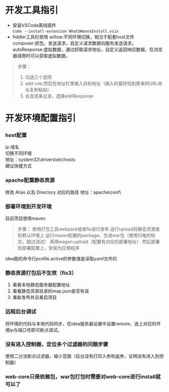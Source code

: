 # 开发工具指引

* 安装VSCode离线插件  
`Code --install-extension WhatUWannaInstall.vsix`
* fiddler工具栏使用
willow:不同环境切换，相当于配套host文件    
composer:抓包，发送请求，自定义请求数据向服务发送请求。  
autoResponse:虚拟数据，通过抓取请求地址，自定义返回响应数据，在浏览器调用时可以获取虚拟数据。    
> 步骤：   
> 1. 勾选三个选项
> 2. add rule,然后在地址栏里输入目标地址（输入时最好找到原来的URL地址复制粘贴）
> 3. 右击该条记录，选择editResponse

# 开发环境配置指引

### host配置
ip 域名  
切换不同环境  
地址：system32\drivers\etc\hosts  
建议快捷方式

### apache配置静态资源
修改 Alias 以及 Directory 对应的路径
地址：apache\conf\

### 部署环境到开发环境
目前项目使用maven
> 步骤：
> 使用打包工具webpack或者fis进行发布
> 运行upload将静态资源放到默认环境上
> 运行maven配置的package，生成war包（使用闪电的标志，跳过测试）
> 再用wagon:upload（配置有对应的部署地址）
> 然后部署到部署配置上，安装为应用程序

idea跑的命令行profile.active的参数值是读取yaml文件的

### 静态资源打包后不生效（fis3）
1. 看看本地静态服务器配置地址
2. 看看静态资源目录的map.json是否有误
3. 重新发布并且重启项目  

### 远程后台调试
将环境的代码与本地代码同步，在idea服务器设置中设置remote，连上对应的环境ip与端口号即可断点调试。

### 没有进入控制器，定位多个过滤器的问题步骤
使用二分法断点过滤器，缩小范围（后台没有打印入参和返参，证明没有进入到控制器）

### web-core只是依赖包，war包打包时需要对web-core进行install就可以了
